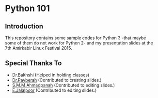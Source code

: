 # Python 101
## Introduction
This repository contains some sample codes for Python 3 -that maybe some of them do not work for
Python 2- and my presentation slides at the 7th Amirkabir Linux Festival 2015.
## Special Thanks To
* [Dr.Bakhshi](http://ceit.aut.ac.ir/~bakhshis/) (Helped in holding classes) 
* [Dr.Payberah](http://www.sics.se/~amir/) (Contributed to creating slides.)
* [S.M.M.Ahmadpanah](http://ceit.aut.ac.ir/~ahmadpanah/) (Contributed to editing slides.)
* [E.Jalalpoor](https://ir.linkedin.com/pub/elahe-jalalpoor/b9/8/398?domainCountryName=Iran&csrfToken=guest_token&domainCountryCode=irt ) (Contributed to editing slides.)
